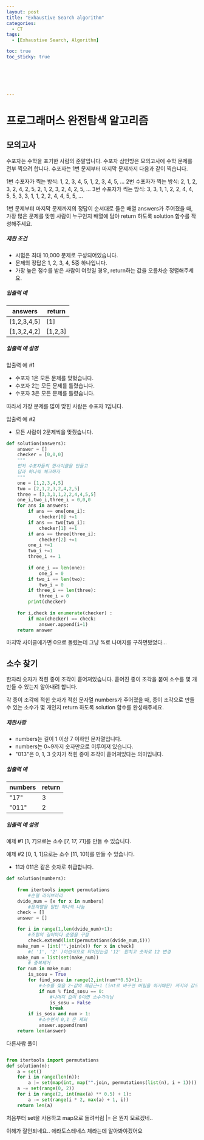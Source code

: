 ```yaml
---
layout: post
title: "Exhaustive Search algorithm"
categories:
  - CT
tags:
  - [Exhaustive Search, Algorithm]

toc: true
toc_sticky: true






---
```


# 프로그래머스  완전탐색 알고리즘

## 모의고사

수포자는 수학을 포기한 사람의 준말입니다. 수포자 삼인방은 모의고사에 수학 문제를 전부 찍으려 합니다. 수포자는 1번 문제부터 마지막 문제까지 다음과 같이 찍습니다.

1번 수포자가 찍는 방식: 1, 2, 3, 4, 5, 1, 2, 3, 4, 5, ...
2번 수포자가 찍는 방식: 2, 1, 2, 3, 2, 4, 2, 5, 2, 1, 2, 3, 2, 4, 2, 5, ...
3번 수포자가 찍는 방식: 3, 3, 1, 1, 2, 2, 4, 4, 5, 5, 3, 3, 1, 1, 2, 2, 4, 4, 5, 5, ...

1번 문제부터 마지막 문제까지의 정답이 순서대로 들은 배열 answers가 주어졌을 때, 가장 많은 문제를 맞힌 사람이 누구인지 배열에 담아 return 하도록 solution 함수를 작성해주세요.

##### 제한 조건

- 시험은 최대 10,000 문제로 구성되어있습니다.
- 문제의 정답은 1, 2, 3, 4, 5중 하나입니다.
- 가장 높은 점수를 받은 사람이 여럿일 경우, return하는 값을 오름차순 정렬해주세요.

##### 입출력 예

| answers     | return  |
| ----------- | ------- |
| [1,2,3,4,5] | [1]     |
| [1,3,2,4,2] | [1,2,3] |

##### 입출력 예 설명

입출력 예 #1

- 수포자 1은 모든 문제를 맞혔습니다.
- 수포자 2는 모든 문제를 틀렸습니다.
- 수포자 3은 모든 문제를 틀렸습니다.

따라서 가장 문제를 많이 맞힌 사람은 수포자 1입니다.

입출력 예 #2

- 모든 사람이 2문제씩을 맞췄습니다.

``` python
def solution(answers):
    answer = []
    checker = [0,0,0]
    """
    먼저 수포자들의 한사이클을 만들고
    답과 하나씩 체크하자    
    """
    one = [1,2,3,4,5]
    two = [2,1,2,3,2,4,2,5]
    three = [3,3,1,1,2,2,4,4,5,5]
    one_i,two_i,three_i = 0,0,0
    for ans in answers:        
        if ans == one[one_i]:
            checker[0] +=1
        if ans == two[two_i]:
            checker[1] +=1
        if ans == three[three_i]:
            checker[2] +=1        
        one_i +=1
        two_i +=1
        three_i += 1
        
        if one_i == len(one):
            one_i = 0
        if two_i == len(two):
            two_i = 0
        if three_i == len(three):
            three_i = 0
        print(checker)    
        
    for i,check in enumerate(checker) :
        if max(checker) == check:
            answer.append(i+1)  
    return answer
```

마지막 사이클에가면 0으로 돌렸는데 그냥 %로 나머지를 구하면됐었다...



## 소수 찾기

한자리 숫자가 적힌 종이 조각이 흩어져있습니다. 흩어진 종이 조각을 붙여 소수를 몇 개 만들 수 있는지 알아내려 합니다.

각 종이 조각에 적힌 숫자가 적힌 문자열 numbers가 주어졌을 때, 종이 조각으로 만들 수 있는 소수가 몇 개인지 return 하도록 solution 함수를 완성해주세요.

##### 제한사항

- numbers는 길이 1 이상 7 이하인 문자열입니다.
- numbers는 0~9까지 숫자만으로 이루어져 있습니다.
- "013"은 0, 1, 3 숫자가 적힌 종이 조각이 흩어져있다는 의미입니다.

##### 입출력 예

| numbers | return |
| ------- | ------ |
| "17"    | 3      |
| "011"   | 2      |

##### 입출력 예 설명

예제 #1
[1, 7]으로는 소수 [7, 17, 71]를 만들 수 있습니다.

예제 #2
[0, 1, 1]으로는 소수 [11, 101]를 만들 수 있습니다.

- 11과 011은 같은 숫자로 취급합니다.

``` python
def solution(numbers):
    
    from itertools import permutations
    	#순열 라이브러리
    dvide_num = [x for x in numbers]
    	#문자열을 일단 하나씩 나눔
    check = []
    answer = []

    for i in range(1,len(dvide_num)+1):
        #조합의 길이마다 순열을 구함
        check.extend(list(permutations(dvide_num,i)))
    make_num = [int(''.join(x)) for x in check]
    	#( '1', '2' )이런식으로 되어있는걸 '12' 합치고 숫자로 12 변경
    make_num = list(set(make_num))
    	# 중복제거
    for num in make_num:
        is_sosu = True
        for find_sosu in range(2,int(num**0.5)+1):  
            #소수를 찾음 2~값의 제곱근+1 (int로 바꾸면 버림을 하기때문) 까지의 값으로 나눠지는지
            if num % find_sosu == 0:
                #나머지 값이 0이면 소수가아님
                is_sosu = False
                break
        if is_sosu and num > 1:
            #소수면서 0,1 은 제외
            answer.append(num)
    return len(answer)

```

다른사람 풀이

``` python

from itertools import permutations
def solution(n):
    a = set()
    for i in range(len(n)):
        a |= set(map(int, map("".join, permutations(list(n), i + 1))))
    a -= set(range(0, 2))
    for i in range(2, int(max(a) ** 0.5) + 1):
        a -= set(range(i * 2, max(a) + 1, i))
    return len(a)
```

처음부터 set을 사용하고  map으로 돌려버림 |= 은 뭔지 모르겠네..

이해가 잘안되네요.. 에라토스테네스 체라는데 알아봐야겠어요